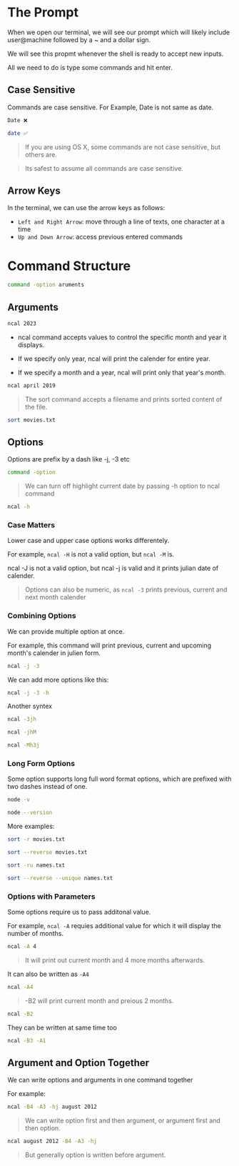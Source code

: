 # The Prompt
When we open our terminal, we will see our prompt which will likely include user@machine followed by a ~ and a dollar sign.

We will see this propmt whenever the shell is ready to accept new inputs.

All we need to do is type some commands and hit enter.


## Case Sensitive
Commands are case sensitive. For Example, Date is not same as date.

```bash
Date ❌

date ✅
```

> If you are using OS X, some commands are not case sensitive, but others are.

> Its safest to assume all commands are case sensitive.

## Arrow Keys
In the terminal, we can use the arrow keys as follows:

- `Left and Right Arrow`: move through a line of texts, one character at a time
- `Up and Down Arrow`: access previous entered commands


# Command Structure

```bash
command -option aruments
```

## Arguments

 ```bash
 ncal 2023
 ```

 - ncal command accepts values to control the specific month and year it displays.

 - If we specify only year, ncal will print the calender for entire year.

- If we specify a month and a year, ncal will print only that year's month.

```bash
ncal april 2019
```

> The sort command accepts a filename and prints sorted content of the file.

```bash
sort movies.txt
```

## Options

Options are prefix by a dash like -j, -3 etc

```bash
command -option
```

> We can turn off highlight current date by passing -h option to ncal command

```bash
ncal -h
```

### Case Matters
Lower case and upper case options works differentely. 

For example, `ncal -H` is not a valid option, but `ncal -M` is.

ncal -J is not a valid option, but ncal -j is valid and it prints julian date of calender.

> Options can also be numeric, as `ncal -3` prints previous, current and next month calender

### Combining Options

We can provide multiple option at once.

For example, this command will print previous, current and upcoming month's calender in julien form.

```bash
ncal -j -3
```

We can add more options like this:

```bash
ncal -j -3 -h
```

Another syntex

```bash
ncal -3jh
```

```bash
ncal -jhM
```

```bash
ncal -Mh3j
```

### Long Form Options

Some option supports long full word format options, which are prefixed with two dashes instead of one.

```bash
node -v

node --version
```

More examples:

```bash
sort -r movies.txt

sort --reverse movies.txt
```

```bash
sort -ru names.txt

sort --reverse --unique names.txt
```

### Options with Parameters

Some options require us to pass additonal value.

For example,  `ncal -A` requies additional value for which it will display the number of months.

```bash
ncal -A 4
```

> It will print out current month and 4 more months afterwards.

It can also be written as `-A4`

```bash
ncal -A4
```
> -B2 will print current month and preious 2 months.

```bash
ncal -B2
```

They can be written at same time too

```bash
ncal -B3 -A1
```


## Argument and Option Together

We can write options and arguments in one command together

For example:

```bash
ncal -B4 -A3 -hj august 2012
```

> We can write option first and then argument, or argument first and then option.

```bash
ncal august 2012 -B4 -A3 -hj
```

> But generally option is written before argument.